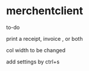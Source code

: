 # merchentclient

to-do

print a receipt, invoice , or both


col width to be changed


add settings by ctrl+s
